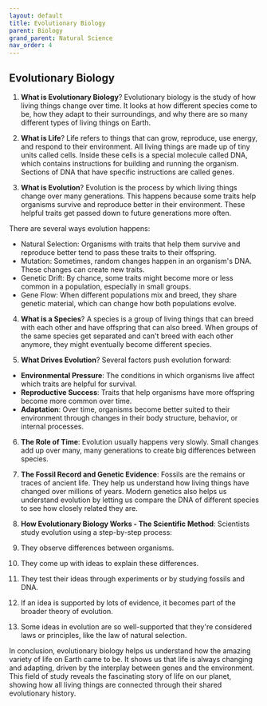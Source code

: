 ```yaml
---
layout: default
title: Evolutionary Biology
parent: Biology
grand_parent: Natural Science
nav_order: 4
---
```


## Evolutionary Biology

1. **What is Evolutionary Biology**? Evolutionary biology is the study of how living things change over time. It looks at how different species come to be, how they adapt to their surroundings, and why there are so many different types of living things on Earth.

2. **What is Life**? Life refers to things that can grow, reproduce, use energy, and respond to their environment. All living things are made up of tiny units called cells. Inside these cells is a special molecule called DNA, which contains instructions for building and running the organism. Sections of DNA that have specific instructions are called genes.

3. **What is Evolution**? Evolution is the process by which living things change over many generations. This happens because some traits help organisms survive and reproduce better in their environment. These helpful traits get passed down to future generations more often.

There are several ways evolution happens:
- Natural Selection: Organisms with traits that help them survive and reproduce better tend to pass these traits to their offspring.
- Mutation: Sometimes, random changes happen in an organism's DNA. These changes can create new traits.
- Genetic Drift: By chance, some traits might become more or less common in a population, especially in small groups.
- Gene Flow: When different populations mix and breed, they share genetic material, which can change how both populations evolve.

4. **What is a Species**? A species is a group of living things that can breed with each other and have offspring that can also breed. When groups of the same species get separated and can't breed with each other anymore, they might eventually become different species.

5. **What Drives Evolution**? Several factors push evolution forward:
- **Environmental Pressure**: The conditions in which organisms live affect which traits are helpful for survival.
- **Reproductive Success**: Traits that help organisms have more offspring become more common over time.
- **Adaptation**: Over time, organisms become better suited to their environment through changes in their body structure, behavior, or internal processes.

6. **The Role of Time**: Evolution usually happens very slowly. Small changes add up over many, many generations to create big differences between species.

7. **The Fossil Record and Genetic Evidence**: Fossils are the remains or traces of ancient life. They help us understand how living things have changed over millions of years. Modern genetics also helps us understand evolution by letting us compare the DNA of different species to see how closely related they are.

8. **How Evolutionary Biology Works - The Scientific Method**: Scientists study evolution using a step-by-step process:
1. They observe differences between organisms.
2. They come up with ideas to explain these differences.
3. They test their ideas through experiments or by studying fossils and DNA.
4. If an idea is supported by lots of evidence, it becomes part of the broader theory of evolution.
5. Some ideas in evolution are so well-supported that they're considered laws or principles, like the law of natural selection.

In conclusion, evolutionary biology helps us understand how the amazing variety of life on Earth came to be. It shows us that life is always changing and adapting, driven by the interplay between genes and the environment. This field of study reveals the fascinating story of life on our planet, showing how all living things are connected through their shared evolutionary history.
